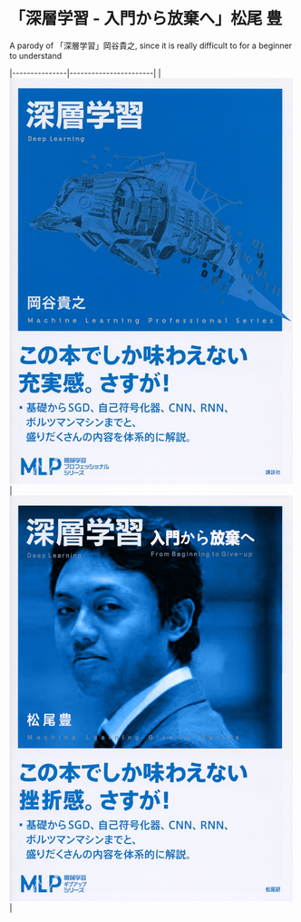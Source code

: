 # 「深層学習 - 入門から放棄へ」松尾 豊
A parody of 「深層学習」岡谷貴之, since it is really difficult to for a beginner to understand

|---------------|-----------------------|
|![DL cover][DL]|![GiveUp cover][GiveUp]|

[DL]:https://github.com/hanzg2014/PhotoShop/blob/master/GiveUp/DeepLearning.jpeg
[GiveUp]:https://github.com/hanzg2014/PhotoShop/blob/master/GiveUp/giveup.png
